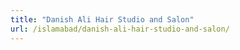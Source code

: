 ```yaml
---
title: "Danish Ali Hair Studio and Salon"
url: /islamabad/danish-ali-hair-studio-and-salon/
---
```

